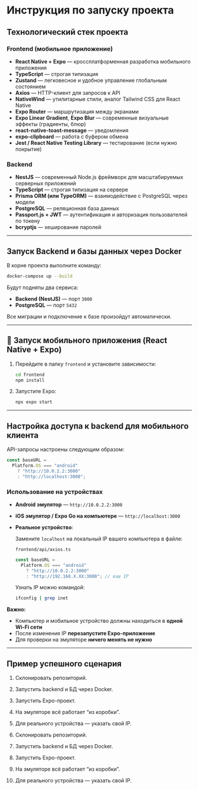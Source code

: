 # Инструкция по запуску проекта

## Технологический стек проекта

### Frontend (мобильное приложение)

* **React Native + Expo** — кроссплатформенная разработка мобильного приложения
* **TypeScript** — строгая типизация
* **Zustand** — легковесное и удобное управление глобальным состоянием
* **Axios** — HTTP-клиент для запросов к API
* **NativeWind** — утилитарные стили, аналог Tailwind CSS для React Native
* **Expo Router** — маршрутизация между экранами
* **Expo Linear Gradient**, **Expo Blur** — современные визуальные эффекты (градиенты, блюр)
* **react-native-toast-message** — уведомления
* **expo-clipboard** — работа с буфером обмена
* **Jest / React Native Testing Library** — тестирование (если нужно покрытие)

### Backend

* **NestJS** — современный Node.js фреймворк для масштабируемых серверных приложений
* **TypeScript** — строгая типизация на сервере
* **Prisma ORM (или TypeORM)** — взаимодействие с PostgreSQL через модели
* **PostgreSQL** — реляционная база данных
* **Passport.js + JWT** — аутентификация и авторизация пользователей по токену
* **bcryptjs** — хеширование паролей

---

## Запуск Backend и базы данных через Docker

В корне проекта выполните команду:

```bash
docker-compose up --build
```

Будут подняты два сервиса:

* **Backend (NestJS)** — порт `3000`
* **PostgreSQL** — порт `5432`

Все миграции и подключение к базе произойдут автоматически.

---

## 📱 Запуск мобильного приложения (React Native + Expo)

1. Перейдите в папку `frontend` и установите зависимости:

   ```bash
   cd frontend
   npm install
   ```

2. Запустите Expo:

   ```bash
   npx expo start
   ```

---

## Настройка доступа к backend для мобильного клиента

API-запросы настроены следующим образом:

```ts
const baseURL =
  Platform.OS === "android"
    ? "http://10.0.2.2:3000"
    : "http://localhost:3000";
```

### Использование на устройствах

* **Android эмулятор** — `http://10.0.2.2:3000`
* **iOS эмулятор / Expo Go на компьютере** — `http://localhost:3000`
* **Реальное устройство**:

  Замените `localhost` на локальный IP вашего компьютера в файле:

  `frontend/api/axios.ts`

  ```ts
  const baseURL =
    Platform.OS === "android"
      ? "http://10.0.2.2:3000"
      : "http://192.168.X.XX:3000"; // ваш IP
  ```

  Узнать IP можно командой:

  ```bash
  ifconfig | grep inet
  ```

**Важно:**

* Компьютер и мобильное устройство должны находиться в **одной Wi-Fi сети**
* После изменения IP **перезапустите Expo-приложение**
* Для проверки на эмуляторе **ничего менять не нужно**

---

## Пример успешного сценария

1. Склонировать репозиторий.
2. Запустить backend и БД через Docker.
3. Запустить Expo-проект.
4. На эмуляторе всё работает “из коробки”.
5. Для реального устройства — указать свой IP.


1. Склонировать репозиторий.
2. Запустить backend и БД через Docker.
3. Запустить Expo-проект.
4. На эмуляторе всё работает “из коробки”.
5. Для реального устройства — указать свой IP.
